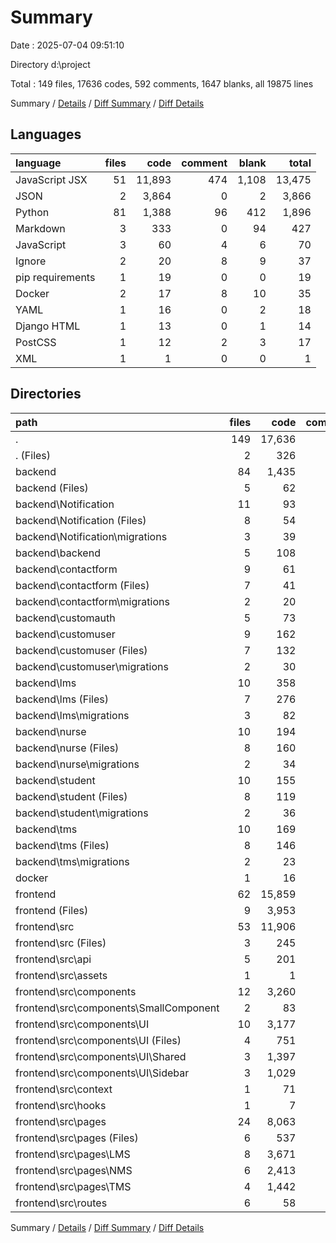 # Summary

Date : 2025-07-04 09:51:10

Directory d:\\project

Total : 149 files,  17636 codes, 592 comments, 1647 blanks, all 19875 lines

Summary / [Details](details.md) / [Diff Summary](diff.md) / [Diff Details](diff-details.md)

## Languages
| language | files | code | comment | blank | total |
| :--- | ---: | ---: | ---: | ---: | ---: |
| JavaScript JSX | 51 | 11,893 | 474 | 1,108 | 13,475 |
| JSON | 2 | 3,864 | 0 | 2 | 3,866 |
| Python | 81 | 1,388 | 96 | 412 | 1,896 |
| Markdown | 3 | 333 | 0 | 94 | 427 |
| JavaScript | 3 | 60 | 4 | 6 | 70 |
| Ignore | 2 | 20 | 8 | 9 | 37 |
| pip requirements | 1 | 19 | 0 | 0 | 19 |
| Docker | 2 | 17 | 8 | 10 | 35 |
| YAML | 1 | 16 | 0 | 2 | 18 |
| Django HTML | 1 | 13 | 0 | 1 | 14 |
| PostCSS | 1 | 12 | 2 | 3 | 17 |
| XML | 1 | 1 | 0 | 0 | 1 |

## Directories
| path | files | code | comment | blank | total |
| :--- | ---: | ---: | ---: | ---: | ---: |
| . | 149 | 17,636 | 592 | 1,647 | 19,875 |
| . (Files) | 2 | 326 | 0 | 88 | 414 |
| backend | 84 | 1,435 | 105 | 430 | 1,970 |
| backend (Files) | 5 | 62 | 12 | 24 | 98 |
| backend\\Notification | 11 | 93 | 5 | 41 | 139 |
| backend\\Notification (Files) | 8 | 54 | 3 | 26 | 83 |
| backend\\Notification\\migrations | 3 | 39 | 2 | 15 | 56 |
| backend\\backend | 5 | 108 | 59 | 55 | 222 |
| backend\\contactform | 9 | 61 | 4 | 21 | 86 |
| backend\\contactform (Files) | 7 | 41 | 3 | 13 | 57 |
| backend\\contactform\\migrations | 2 | 20 | 1 | 8 | 29 |
| backend\\customauth | 5 | 73 | 1 | 20 | 94 |
| backend\\customuser | 9 | 162 | 2 | 40 | 204 |
| backend\\customuser (Files) | 7 | 132 | 1 | 32 | 165 |
| backend\\customuser\\migrations | 2 | 30 | 1 | 8 | 39 |
| backend\\lms | 10 | 358 | 5 | 89 | 452 |
| backend\\lms (Files) | 7 | 276 | 3 | 75 | 354 |
| backend\\lms\\migrations | 3 | 82 | 2 | 14 | 98 |
| backend\\nurse | 10 | 194 | 5 | 55 | 254 |
| backend\\nurse (Files) | 8 | 160 | 4 | 47 | 211 |
| backend\\nurse\\migrations | 2 | 34 | 1 | 8 | 43 |
| backend\\student | 10 | 155 | 5 | 38 | 198 |
| backend\\student (Files) | 8 | 119 | 4 | 30 | 153 |
| backend\\student\\migrations | 2 | 36 | 1 | 8 | 45 |
| backend\\tms | 10 | 169 | 7 | 47 | 223 |
| backend\\tms (Files) | 8 | 146 | 6 | 39 | 191 |
| backend\\tms\\migrations | 2 | 23 | 1 | 8 | 32 |
| docker | 1 | 16 | 0 | 2 | 18 |
| frontend | 62 | 15,859 | 487 | 1,127 | 17,473 |
| frontend (Files) | 9 | 3,953 | 11 | 16 | 3,980 |
| frontend\\src | 53 | 11,906 | 476 | 1,111 | 13,493 |
| frontend\\src (Files) | 3 | 245 | 3 | 18 | 266 |
| frontend\\src\\api | 5 | 201 | 0 | 56 | 257 |
| frontend\\src\\assets | 1 | 1 | 0 | 0 | 1 |
| frontend\\src\\components | 12 | 3,260 | 142 | 259 | 3,661 |
| frontend\\src\\components\\SmallComponent | 2 | 83 | 3 | 7 | 93 |
| frontend\\src\\components\\UI | 10 | 3,177 | 139 | 252 | 3,568 |
| frontend\\src\\components\\UI (Files) | 4 | 751 | 40 | 62 | 853 |
| frontend\\src\\components\\UI\\Shared | 3 | 1,397 | 66 | 91 | 1,554 |
| frontend\\src\\components\\UI\\Sidebar | 3 | 1,029 | 33 | 99 | 1,161 |
| frontend\\src\\context | 1 | 71 | 0 | 18 | 89 |
| frontend\\src\\hooks | 1 | 7 | 0 | 0 | 7 |
| frontend\\src\\pages | 24 | 8,063 | 331 | 750 | 9,144 |
| frontend\\src\\pages (Files) | 6 | 537 | 9 | 44 | 590 |
| frontend\\src\\pages\\LMS | 8 | 3,671 | 139 | 325 | 4,135 |
| frontend\\src\\pages\\NMS | 6 | 2,413 | 104 | 228 | 2,745 |
| frontend\\src\\pages\\TMS | 4 | 1,442 | 79 | 153 | 1,674 |
| frontend\\src\\routes | 6 | 58 | 0 | 10 | 68 |

Summary / [Details](details.md) / [Diff Summary](diff.md) / [Diff Details](diff-details.md)